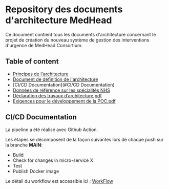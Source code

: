 # Repository des documents d'architecture MedHead

Ce document contient tous les documents d'architecture concernant le projet de création du nouveau système de gestion des interventions d'urgence de MedHead Consortium.

## Table of content

* [Principes de l'architecture](https://github.com/OC-P11-MedHead/medhead-archi/blob/main/Principes%20de%20l'architecture.pdf)
* [Document de définition de l'architecture](https://github.com/OC-P11-MedHead/medhead-archi/blob/main/Document%20de%20d%C3%A9finition%20de%20l'architecture.pdf)
* [CI/CD Documentation](#CI/CD Documentation)
* [Données de référence sur les spécialités NHS](https://github.com/OC-P11-MedHead/medhead-archi/blob/main/Donn%C3%A9es%20de%20r%C3%A9f%C3%A9rence%20sur%20les%20sp%C3%A9cialit%C3%A9s%20NHS.pdf)
* [Déclaration des travaux d’architecture.pdf](https://github.com/OC-P11-MedHead/medhead-archi/blob/main/D%C3%A9claration%20des%20travaux%20d%E2%80%99architecture.pdf)
* [Exigences pour le développement de la POC.pdf](https://github.com/OC-P11-MedHead/medhead-archi/blob/main/Exigences_pour_le_de%CC%81veloppement_de_la_POC.pdf)


## CI/CD Documentation

La pipeline a été réalisé avec Github Action. 

Les étapes se décomposent de la façon suivantes lors de chaque push sur la branche **MAIN**:

* Build
* Check for changes in micro-service X
* Test
* Publish Docker image

Le détail du workflow est accessible ici : [WorkFlow](https://github.com/OC-P11-MedHead/medhead-app/blob/main/.github/workflows/workflow.yaml)